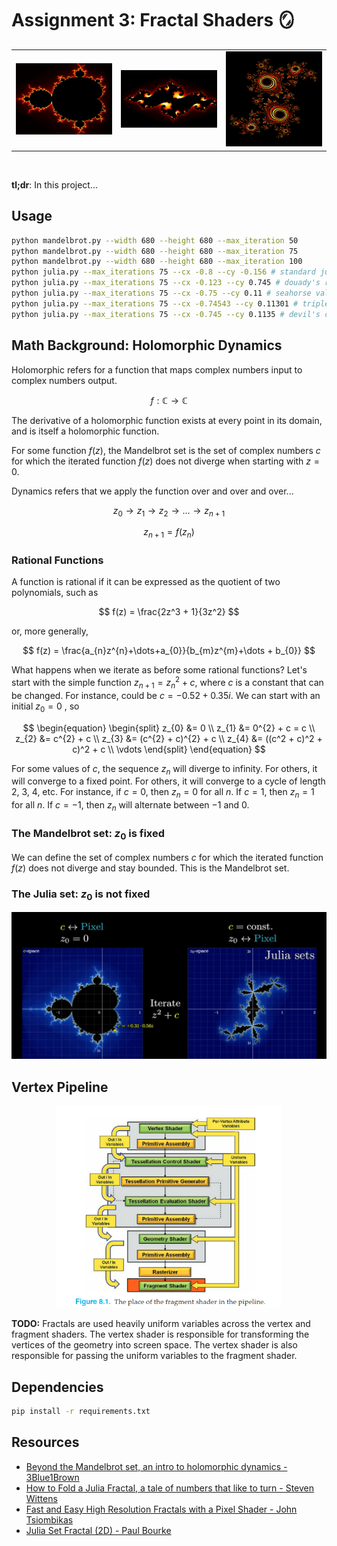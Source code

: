 # Assignment 3: Fractal Shaders 🪞

<table border=0 align=center>
    <tbody>
        <tr>
     	    <td width="27%" align="center"> <img src="./assets/mandelbrot.png"> </td>
			<td width="27%" align="center"> <img src="./assets/julia-set-triple-spiral.png"></td>
			<td width="27%" align="center"> <img src="./assets/julia-set-2.png" alt="Julia Set c=0.355534,-0.337292"></td>       
        </tr>
    </tbody>
</table>

<br>

**tl;dr**: In this project...

## Usage

```bash
python mandelbrot.py --width 680 --height 680 --max_iteration 50
python mandelbrot.py --width 680 --height 680 --max_iteration 75
python mandelbrot.py --width 680 --height 680 --max_iteration 100
python julia.py --max_iterations 75 --cx -0.8 --cy -0.156 # standard julia set
python julia.py --max_iterations 75 --cx -0.123 --cy 0.745 # douady's rabbit
python julia.py --max_iterations 75 --cx -0.75 --cy 0.11 # seahorse valley
python julia.py --max_iterations 75 --cx -0.74543 --cy 0.11301 # triple spiral
python julia.py --max_iterations 75 --cx -0.745 --cy 0.1135 # devil's claws
```

## Math Background: Holomorphic Dynamics

Holomorphic refers for a function that maps complex numbers input to complex numbers output.

$$
f:\mathbb{C}\rightarrow\mathbb{C}
$$

The derivative of a holomorphic function exists at every point in its domain, and is itself a holomorphic function.


For some function $f(z)$, the Mandelbrot set is the set of complex numbers $c$ for which the iterated function $f(z)$ does not diverge when starting with $z=0$.

Dynamics refers that we apply the function over and over and over...

$$
z_{0}\rightarrow z_{1}\rightarrow z_{2}\rightarrow\dots \rightarrow z_{n+1}
$$

$$
z_{n+1} = f(z_{n})
$$

### Rational Functions

A function is rational if it can be expressed as the quotient of two polynomials, such as

$$
f(z) = \frac{2z^3 + 1}{3z^2}
$$ 

or, more generally,

$$
f(z) = \frac{a_{n}z^{n}+\dots+a_{0}}{b_{m}z^{m}+\dots + b_{0}}
$$

What happens when we iterate as before some rational functions? Let's start with the simple function $z_{n+1} = z_{n}^{2} + c$, where $c$ is a constant that can be changed. For instance, could be $c=-0.52 + 0.35i$. We can start with an initial $z_{0}=0$ , so

$$
\begin{equation}
\begin{split}
z_{0} &= 0 \\
z_{1} &= 0^{2} + c = c \\
z_{2} &= c^{2} + c \\
z_{3} &= (c^{2} + c)^{2} + c \\
z_{4} &= ((c^2 + c)^2 + c)^2 + c \\
\vdots
\end{split}
\end{equation}
$$

For some values of $c$, the sequence $z_{n}$ will diverge to infinity. For others, it will converge to a fixed point. For others, it will converge to a cycle of length 2, 3, 4, etc. For instance, if $c=0$, then $z_{n}=0$ for all $n$. If $c=1$, then $z_{n}=1$ for all $n$. If $c=-1$, then $z_{n}$ will alternate between $-1$ and $0$.

 
### The Mandelbrot set: $z_{0}$ is fixed

We can define the set of complex numbers $c$ for which the iterated function $f(z)$ does not diverge and stay bounded. This is the Mandelbrot set.

### The Julia set: $z_{0}$ is not fixed

<center>
<img src="./assets/mandelbrot-julia-3b1b.png" alt="Source: Beyond the Mandelbrot set, an intro to holomorphic dynamics, 3Blue1Brown video" width="600px">
</center>


## Vertex Pipeline

<center>
<img src="./assets/vertex-pipeline-graphicShaderBook.png" alt="Graphic Shaders, by Mike Bailey and Steve Cunningham" width="360">
</center>

**TODO:** Fractals are used heavily uniform variables across the vertex and fragment shaders. The vertex shader is responsible for transforming the vertices of the geometry into screen space. The vertex shader is also responsible for passing the uniform variables to the fragment shader.


## Dependencies

```bash
pip install -r requirements.txt
```

## Resources

* [Beyond the Mandelbrot set, an intro to holomorphic dynamics - 3Blue1Brown](https://www.youtube.com/watch?v=LqbZpur38nw)
* [How to Fold a Julia Fractal, a tale of numbers that like to turn - Steven Wittens](https://acko.net/blog/how-to-fold-a-julia-fractal/)
* [Fast and Easy High Resolution Fractals with a Pixel Shader - John Tsiombikas](http://nuclear.mutantstargoat.com/articles/sdr_fract/)
* [Julia Set Fractal (2D) - Paul Bourke](http://paulbourke.net/fractals/juliaset/)
